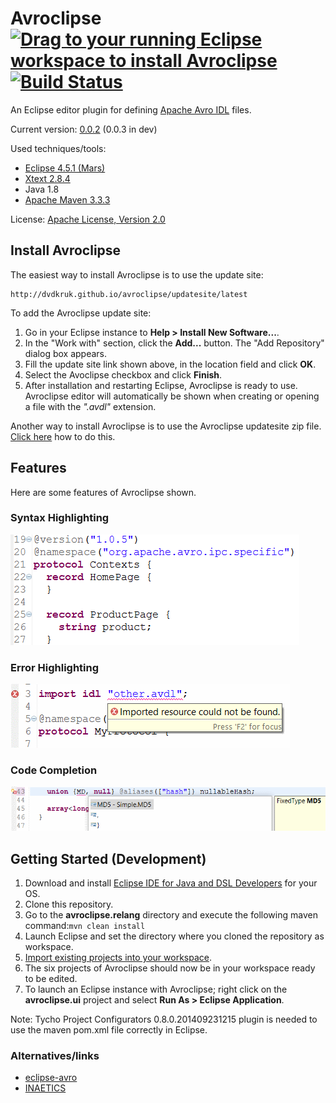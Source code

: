 # Avroclipse [![Drag to your running Eclipse workspace to install Avroclipse](https://marketplace.eclipse.org/sites/all/themes/solstice/_themes/solstice_marketplace/public/images/btn-install.png)](http://marketplace.eclipse.org/marketplace-client-intro?mpc_install=2600501) [![Build Status](https://travis-ci.org/dvdkruk/avroclipse.svg)](https://travis-ci.org/dvdkruk/avroclipse)
An Eclipse editor plugin for defining [Apache Avro IDL](https://avro.apache.org/docs/1.7.7/idl.html) files. 

Current version: [0.0.2](https://github.com/dvdkruk/avroclipse/releases/tag/0.0.2) (0.0.3 in dev)

Used techniques/tools:
- [Eclipse 4.5.1 (Mars)](http://www.eclipse.org/home/index.php)
- [Xtext 2.8.4](https://eclipse.org/Xtext/)
- Java 1.8
- [Apache Maven 3.3.3](https://maven.apache.org/)

License: [Apache License, Version 2.0](https://github.com/dvdkruk/avroclipse/blob/master/LICENSE)

## Install Avroclipse
The easiest way to install Avroclipse is to use the update site:
````
http://dvdkruk.github.io/avroclipse/updatesite/latest
````
To add the Avroclipse update site:

1. Go in your Eclipse instance to **Help > Install New Software...**. 
2. In the "Work with" section, click the **Add...** button. The "Add Repository" dialog box appears.
3. Fill the update site link shown above, in the location field and click **OK**.
4. Select the Avoclipse checkbox and click **Finish**.
5. After installation and restarting Eclipse, Avroclipse is ready to use. Avroclipse editor will automatically be shown when creating or opening a file with the *".avdl"* extension.

Another way to install Avroclipse is to use the Avroclipse updatesite zip file. [Click here](https://github.com/dvdkruk/avroclipse/releases) how to do this.

## Features
Here are some features of Avroclipse shown.
### Syntax Highlighting
![Syntax Highlighting](https://github.com/dvdkruk/avroclipse/blob/master/avroclipse.releng/syntax_highlighting.gif)
### Error Highlighting
![Error Highlighting](https://github.com/dvdkruk/avroclipse/blob/master/avroclipse.releng/error_highlighting.gif)
### Code Completion 
![Code Completion](https://github.com/dvdkruk/avroclipse/blob/master/avroclipse.releng/code_completion.gif)

## Getting Started (Development)
1. Download and install [Eclipse IDE for Java and DSL Developers](http://www.eclipse.org/downloads/packages/eclipse-ide-java-and-dsl-developers/marsr) for your OS.
2. Clone this repository.
3. Go to the **avroclipse.relang** directory and execute the following maven command:````mvn clean install````
4. Launch Eclipse and set the directory where you cloned the repository as workspace.
5. [Import existing  projects into your workspace](http://help.eclipse.org/juno/index.jsp?topic=%2Forg.eclipse.platform.doc.user%2Ftasks%2Ftasks-importproject.htm).
6. The six projects of Avroclipse should now be in your workspace ready to be edited.
7. To launch an Eclipse instance with Avroclipse; right click on the **avroclipse.ui** project and select **Run As > Eclipse Application**.

Note: Tycho Project Configurators 0.8.0.201409231215 plugin is needed to use the maven pom.xml file correctly in Eclipse.

### Alternatives/links
* [eclipse-avro](https://github.com/LangleyStudios/eclipse-avro)
* [INAETICS](http://www.inaetics.org/)
